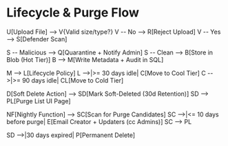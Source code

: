 # Lifecycle & Purge Flow

  U[Upload File] --> V{Valid size/type?}
  V -- No --> R[Reject Upload]
  V -- Yes --> S[Defender Scan]

  S -- Malicious --> Q[Quarantine + Notify Admin]
  S -- Clean --> B[Store in Blob (Hot Tier)]
  B --> M[Write Metadata + Audit in SQL]

  M --> L[Lifecycle Policy]
  L -->|>= 30 days idle| C[Move to Cool Tier]
  C -->|>= 90 days idle| CL[Move to Cold Tier]

  D[Soft Delete Action] --> SD[Mark Soft-Deleted (30d Retention)]
  SD --> PL[Purge List UI Page]

  NF[Nightly Function] --> SC[Scan for Purge Candidates]
  SC -->|<= 10 days before purge| E[Email Creator + Updaters (cc Admins)]
  SC --> PL

  SD -->|30 days expired| P[Permanent Delete]
